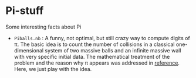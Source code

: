 # Pi-stuff
Some interesting facts about Pi

* `Piballs.nb` : A funny, not optimal, but still crazy way to compute digits of π. The basic idea is to count the number of collisions in a classical one-dimensional system of two massive balls and an infinite massive wall with very specific initial data. The mathematical treatment of the problem and the reason why π appears was addressed in [reference](https://www.maths.tcd.ie/~lebed/Galperin.%20Playing%20pool%20with%20pi.pdf). Here, we just play with the idea.
